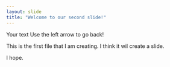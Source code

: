 ```yaml
---
layout: slide
title: "Welcome to our second slide!"
---
```

Your text
Use the left arrow to go back!

This is the first file that I am creating. I think it wil create a slide.

I hope. 
